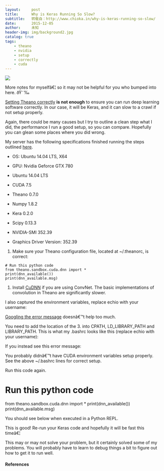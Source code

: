 ```yaml
---
layout:     post
title:      Why is Keras Running So Slow?
subtitle:   转载自：http://www.chioka.in/why-is-keras-running-so-slow/
date:       2015-12-05
author:     未知
header-img: img/background2.jpg
catalog: true
tags:
    - theano
    - nvidia
    - setup
    - correctly
    - cuda
---
```


[![](http://www.chioka.in/wp-content/uploads/2015/12/meme.jpg)
](http://www.chioka.in/wp-content/uploads/2015/12/meme.jpg)

More notes for myselfâ€¦ so it may not be helpful for you who bumped into here. ðŸ˜‰

[Setting Theano correctly](http://www.chioka.in/how-to-setup-theano-to-run-on-gpu-on-ubuntu-14-04-with-nvidia-geforce-gtx-780) **is not enough** to ensure you can run deep learning software correctly. In our case, it will be Keras, and it can slow to a crawl if not setup properly.

Again, there could be many causes but I try to outline a clean step what I did, the performance I run a good setup, so you can compare. Hopefully you can glean some places where you did wrong.

My server has the following specifications finished running the steps outlined [here](http://www.chioka.in/how-to-setup-theano-to-run-on-gpu-on-ubuntu-14-04-with-nvidia-geforce-gtx-780).

- OS: Ubuntu 14.04 LTS, X64

- GPU: Nvidia Geforce GTX 780

- Ubuntu 14.04 LTS

- CUDA 7.5

- Theano 0.7.0

- Numpy 1.8.2

- Kera 0.2.0

- Scipy 0.13.3

- NVIDIA-SMI 352.39

- Graphics Driver Version: 352.39


1. Make sure your Theano configuration file, located at ~/.theanorc, is correct:


```
# Run this python code
from theano.sandbox.cuda.dnn import *
print(dnn_available())
print(dnn_available.msg)

```

1. Install [CuDNN](https://developer.nvidia.com/cuDNN) if you are using ConvNet. The basic implementations of convolution in Theano are significantly slower.


I also captured the environment variables, replace echio with your username:

[Googling the error message](https://goo.gl/bTW22Q) doesnâ€™t help too much.

You need to add the location of the 3. into CPATH, LD_LIBRARY_PATH and LIBRARY_PATH. This is what my .bashrc looks like this (replace echio with your username):

If you instead see this error message:

You probably didnâ€™t have CUDA environment variables setup properly. See the above ~/.bashrc lines for correct setup.


Run this code again.
# Run this python code
 from theano.sandbox.cuda.dnn import *
 print(dnn_available())
 print(dnn_available.msg)


You should see below when executed in a Python REPL.

This is good! Re-run your Keras code and hopefully it will be fast this timeâ€¦

This may or may not solve your problem, but it certainly solved some of my problems. You will probably have to learn to debug things a bit to figure out how to get it to run well.

#### References

 
